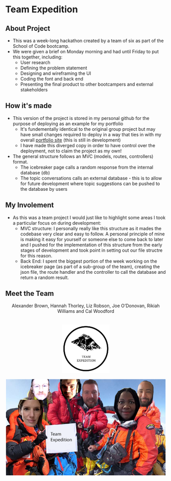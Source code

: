 # Team Expedition

## About Project

- This was a week-long hackathon created by a team of six as part of the School of Code bootcamp.
- We were given a brief on Monday morning and had until Friday to put this together, including:
  - User research
  - Defining the problem statement
  - Designing and wireframing the UI
  - Coding the font and back end
  - Presenting the final product to other bootcampers and external stakeholders

## How it's made

- This version of the project is stored in my personal github for the purpose of deploying as an example for my portfolio
  - It's fundementally identical to the original group project but may have small changes required to deploy in a way that ties in with my overall [portfolio site](yamyamalex.netlify.app) (this is still in development)
  - I have made this diverged copy in order to have control over the deployment, not to claim the project as my own!
- The general structure follows an MVC (models, routes, controllers) format.
  - The icebreaker page calls a random response from the internal database (db)
  - The topic conversations calls an external database - this is to allow for future development where topic suggestions can be pushed to the database by users

## My Involement

- As this was a team project I would just like to highlight some areas I took a particular focus on during development:
  - MVC structure: I personally really like this structure as it mades the codebase very clear and easy to follow. A personal principle of mine is making it easy for yourself or someone else to come back to later and I pushed for the implementation of this structure from the early stages of development and took point in setting out our file structre for this reason.
  - Back End: I spent the biggest portion of the week working on the icebreaker page (as part of a sub-group of the team), creating the json file, the route handler and the controller to call the database and return a random result.

## Meet the Team

<div align="center">
Alexander Brown, Hannah Thorley, Liz Robson, Joe O’Donovan, Rikiah Williams and Cal Woodford
<br>
<br>
<br>
<img src="./images/logo-01.jpg" height=150px>
<br>
<br>
<img src="./images/teamexpedition.png" height=300px>
</div>
